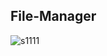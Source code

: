 ## File-Manager
![s1111](https://user-images.githubusercontent.com/50993333/81532881-68194080-937a-11ea-83f3-a536f20afe23.png)




